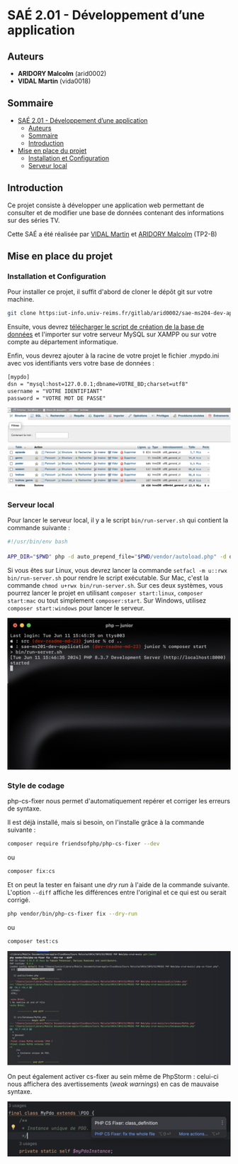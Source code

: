 # SAÉ 2.01 - Développement d’une application

## Auteurs

- **ARIDORY Malcolm** (arid0002)
- **VIDAL Martin** (vida0018)

## Sommaire
<!-- TOC -->
* [SAÉ 2.01 - Développement d’une application](#saé-201---développement-dune-application)
  * [Auteurs](#auteurs)
  * [Sommaire](#sommaire)
  * [Introduction](#introduction)
* [Mise en place du projet](#mise-en-place-du-projet)
  * [Installation et Configuration](#installation-et-configuration)
  * [Serveur local](#serveur-local)
<!-- TOC -->

## Introduction

Ce projet consiste à développer une application web permettant de consulter et de modifier une base de données contenant des informations sur des séries TV.

Cette SAÉ a été réalisée par [VIDAL Martin](https://iut-info.univ-reims.fr/gitlab/vida0018) et [ARIDORY Malcolm](https://iut-info.univ-reims.fr/gitlab/arid0002) (TP2-B)

## Mise en place du projet

### Installation et Configuration

Pour installer ce projet, il suffit d'abord de cloner le dépôt git sur votre machine.

```bash
git clone https:iut-info.univ-reims.fr/gitlab/arid0002/sae-ms204-dev-application.git
```

Ensuite, vous devrez [télécharger le script de création de la base de données](https://iut-info.univ-reims.fr/users/cutrona/restricted/utils/correction/dl.php?f=%2Fbut%2Fs2%2Fsae2-01%2Fressources%2Fjonque01_tvshow.sql)
et l'importer sur votre serveur MySQL sur XAMPP ou sur votre compte au département informatique.

Enfin, vous devrez ajouter à la racine de votre projet le fichier .mypdo.ini avec vos identifiants vers votre base de données :

```
[mypdo]
dsn = "mysql:host=127.0.0.1;dbname=VOTRE_BD;charset=utf8"
username = "VOTRE IDENTIFIANT"
password = "VOTRE MOT DE PASSE"
```

![Base de données importée dans mon serveur MySQL sur phpMyAdmin](captures/php-my-admin.png)

### Serveur local

Pour lancer le serveur local, il y a le script ```bin/run-server.sh``` qui contient la commande suivante :

```bash
#!/usr/bin/env bash

APP_DIR="$PWD" php -d auto_prepend_file="$PWD/vendor/autoload.php" -d display_errors -S localhost:8000 -t public/
```

Si vous êtes sur Linux, vous devrez lancer la commande ```setfacl -m u::rwx bin/run-server.sh``` pour rendre le script 
exécutable. Sur Mac, c'est la commande ```chmod u+rwx bin/run-server.sh```. Sur ces deux systèmes, vous pourrez lancer le
projet en utilisant ```composer start:linux```, ```composer start:mac``` ou tout simplement ```composer:start```. Sur Windows,
utilisez ```composer start:windows``` pour lancer le serveur.

![composer start](captures/composer-start.png)


### Style de codage

php-cs-fixer nous permet d'automatiquement repérer et corriger les erreurs de syntaxe.

Il est déjà installé, mais si besoin, on l'installe grâce à la commande suivante :
```bash
composer require friendsofphp/php-cs-fixer --dev
```
ou
```bash
composer fix:cs
```

Et on peut la tester en faisant une *dry run* à l'aide de la commande suivante.
L'option ```--diff``` affiche les différences entre l'original et ce qui est ou serait corrigé.

```bash
php vendor/bin/php-cs-fixer fix --dry-run
```
ou
```bash
composer test:cs
```
![php-cs-fixer](captures/cs-fixer.png)

On peut également activer cs-fixer au sein même de PhpStorm : celui-ci nous affichera des avertissements (_weak warnings_)
en cas de mauvaise syntaxe.

![php-cs-fixer dans PhpStorm](captures/cs-fixer-in-phpstorm.png)


